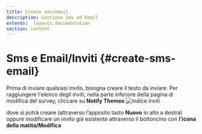 ```yaml
---
title: Create sms/email
description: Gestione Sms ed Email
extends: _layouts.documentation
section: content
---
```


# Sms e Email/Inviti {#create-sms-email}

Prima di inviare qualsiasi invito, bisogna creare il testo da inviare.
Per raggiungere l'elenco degli inviti, nella parte inferiore della pagina di modifica del survey, cliccare su **Notify Themes**
![indice inviti](https://quaeris-tv.github.io/doc_quaeris/assets/images/index_notify_themes.png "indice inviti")  

dove si potrà creare (attraverso l’apposito tasto **Nuovo** in alto a destra)
oppure modificare un invito già esistente attraverso il bottoncino con **l’icona della matita/Modifica**